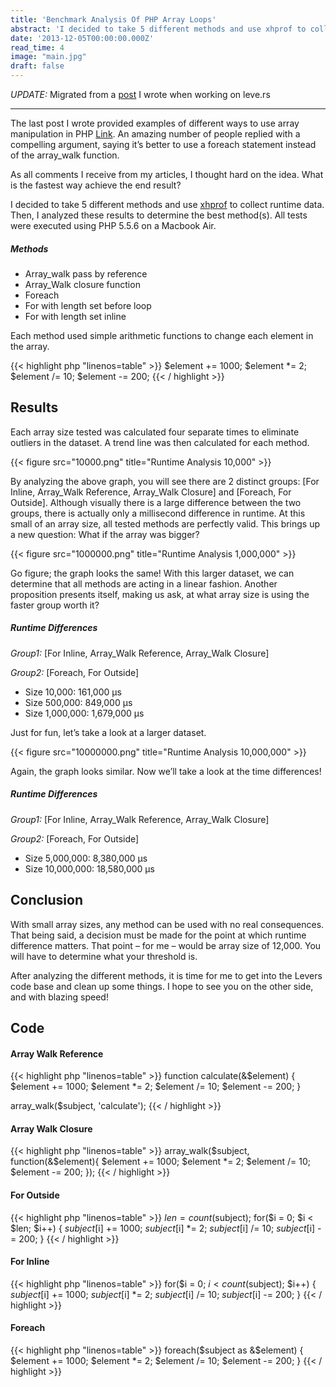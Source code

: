 ```yaml
---
title: 'Benchmark Analysis Of PHP Array Loops'
abstract: 'I decided to take 5 different methods and use xhprof to collect runtime data. Then, I analyzed these results to determine the best method(s).'
date: '2013-12-05T00:00:00.000Z'
read_time: 4
image: "main.jpg"
draft: false
---
```


*UPDATE:* Migrated from a [post](https://web.archive.org/web/20140730180731/http://leve.rs:80/blog/benchmark-analysis-of-php-array-loops) I wrote when working on leve.rs

---

The last post I wrote provided examples of different ways to use array manipulation in PHP [Link](https://kernelcurry.com/blog/correct-array-manipulation-in-php/). An amazing number of people replied with a compelling argument, saying it’s better to use a foreach statement instead of the array_walk function.

As all comments I receive from my articles, I thought hard on the idea. What is the fastest way achieve the end result?

I decided to take 5 different methods and use [xhprof](http://pecl.php.net/package/xhprof) to collect runtime data. Then, I analyzed these results to determine the best method(s). All tests were executed using PHP 5.5.6 on a Macbook Air.

##### Methods

- Array_walk pass by reference
- Array_Walk closure function
- Foreach
- For with length set before loop
- For with length set inline

Each method used simple arithmetic functions to change each element in the array.

{{< highlight php "linenos=table" >}}
$element += 1000;
$element *= 2;
$element /= 10;
$element -= 200;
{{< / highlight >}}

## Results
Each array size tested was calculated four separate times to eliminate outliers in the dataset. A trend line was then calculated for each method.

{{< figure src="10000.png" title="Runtime Analysis 10,000" >}}

By analyzing the above graph, you will see there are 2 distinct groups: [For Inline, Array_Walk Reference, Array_Walk Closure] and [Foreach, For Outside]. Although visually there is a large difference between the two groups, there is actually only a millisecond difference in runtime. At this small of an array size, all tested methods are perfectly valid. This brings up a new question: What if the array was bigger?

{{< figure src="1000000.png" title="Runtime Analysis 1,000,000" >}}

Go figure; the graph looks the same! With this larger dataset, we can determine that all methods are acting in a linear fashion. Another proposition presents itself, making us ask, at what array size is using the faster group worth it?

##### Runtime Differences

*Group1:* [For Inline, Array_Walk Reference, Array_Walk Closure]

*Group2:* [Foreach, For Outside]

- Size 10,000: 161,000 µs
- Size 500,000: 849,000 µs
- Size 1,000,000: 1,679,000 µs

Just for fun, let’s take a look at a larger dataset.

{{< figure src="10000000.png" title="Runtime Analysis 10,000,000" >}}

Again, the graph looks similar. Now we’ll take a look at the time differences!

##### Runtime Differences

*Group1:* [For Inline, Array_Walk Reference, Array_Walk Closure]

*Group2:* [Foreach, For Outside]

- Size 5,000,000: 8,380,000 µs
- Size 10,000,000: 18,580,000 µs

## Conclusion
With small array sizes, any method can be used with no real consequences. That being said, a decision must be made for the point at which runtime difference matters. That point – for me – would be array size of 12,000. You will have to determine what your threshold is.

After analyzing the different methods, it is time for me to get into the Levers code base and clean up some things. I hope to see you on the other side, and with blazing speed!

## Code
#### Array Walk Reference

{{< highlight php "linenos=table" >}}
function calculate(&$element)
{
        $element += 1000;
        $element *= 2;
        $element /= 10;
        $element -= 200;
}

array_walk($subject, 'calculate');
{{< / highlight >}}

#### Array Walk Closure

{{< highlight php "linenos=table" >}}
array_walk($subject, function(&$element){
        $element += 1000;
        $element *= 2;
        $element /= 10;
        $element -= 200;
});
{{< / highlight >}}

#### For Outside

{{< highlight php "linenos=table" >}}
$len = count($subject);
for($i = 0; $i < $len; $i++)
{
        $subject[$i] += 1000;
        $subject[$i] *= 2;
        $subject[$i] /= 10;
        $subject[$i] -= 200;
}
{{< / highlight >}}

#### For Inline

{{< highlight php "linenos=table" >}}
for($i = 0; $i < count($subject); $i++)
{
        $subject[$i] += 1000;
        $subject[$i] *= 2;
        $subject[$i] /= 10;
        $subject[$i] -= 200;
}
{{< / highlight >}}

#### Foreach

{{< highlight php "linenos=table" >}}
foreach($subject as &$element)
{
        $element += 1000;
        $element *= 2;
        $element /= 10;
        $element -= 200;
}
{{< / highlight >}}